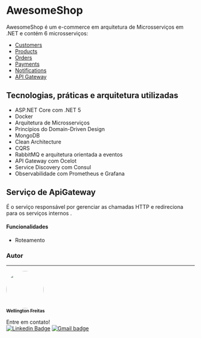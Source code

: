 
# AwesomeShop

AwesomeShop é um e-commerce em arquitetura de Microsserviços em .NET e contém 6 microsserviços:

 

-   [Customers](https://github.com/WellingtonFreitas/AwesomeShopServicesCustomers)
-   [Products](https://github.com/WellingtonFreitas/AwesomeShopServicesProducts)
-   [Orders](https://github.com/WellingtonFreitas/AwesomeShopServicesOrders)
-   [Payments](https://github.com/WellingtonFreitas/AwesomeShopServicesPayments)
-   [Notifications](https://github.com/WellingtonFreitas/AwesomeShopServicesNotifications)
-   [API Gateway](https://github.com/WellingtonFreitas/AwesomeShopServicesApiGetway)

## [](https://github.com/viiparente/AwesomeShop.Services.Orders#tecnologias-pr%C3%A1ticas-e-arquitetura-utilizadas)Tecnologias, práticas e arquitetura utilizadas

-   ASP.NET Core com .NET 5
-   Docker
-   Arquitetura de Microsserviços
-   Princípios do Domain-Driven Design
-   MongoDB
-   Clean Architecture
-   CQRS
-   RabbitMQ e arquitetura orientada a eventos
-   API Gateway com Ocelot
-   Service Discovery com Consul
-   Observabilidade com Prometheus e Grafana

## Serviço de ApiGateway
É o serviço responsável por gerenciar as chamadas HTTP e redireciona para os serviços internos .
####  Funcionalidades
-   Roteamento
### Autor
---

<a href="https://github.com/WellingtonFreitas">
 <img style="border-radius: 100%;" src=https://avatars.githubusercontent.com/u/72938207?s=400&u=9c4637de193798aec28c20978e83b0ff7f8b4f28&v=4" width="100px;" alt=""/>
 <br />
 <sub><b>Wellington Freitas</b></sub></a> <a> 


Entre em contato!
</br>
[![Linkedin Badge](https://img.shields.io/badge/-WellingtonFreitas-blue?style=flat-square&logo=Linkedin&logoColor=white&link=https://www.linkedin.com/in/wellington-freitas-43624283/)](https://www.linkedin.com/in/wellington-freitas-43624283/) [![Gmail badge](https://img.shields.io/badge/-wellington.m.de.freitas-red?style=flat-square&logo=Gmail&logoColor=white&link=mailto:wellington.m.de.freitas@gmail.com)](mailto:wellington.m.de.freitas@gmail.com)
